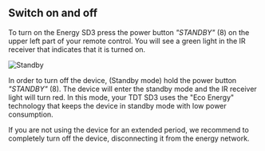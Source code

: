 ## Switch on and off

To turn on the Energy SD3 press the power button *"STANDBY"* (8) on the upper left part of your remote control. You will see a green light in the IR receiver that indicates that it is turned on.

![Standby](http://static.energysistem.com/images/manuals/42510/5566d71610935.jpg)

In order to turn off the device, (Standby mode) hold the power button *"STANDBY"* (8). The device will enter the standby mode and the IR receiver light will turn red. In this mode, your TDT SD3 uses the "Eco Energy" technology that keeps the device in standby mode with low power consumption.

If you are not using the device for an extended period, we recommend to completely turn off the device, disconnecting it from the energy network. 



